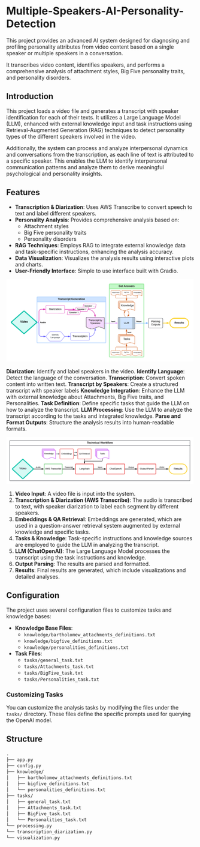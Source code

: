 # Multiple-Speakers-AI-Personality-Detection
This project provides an advanced AI system designed for diagnosing and profiling personality attributes from video content based on a single speaker or multiple speakers in a conversation.   

It transcribes video content, identifies speakers, and performs a comprehensive analysis of attachment styles, Big Five personality traits, and personality disorders.

## Introduction

This project loads a video file and generates a transcript with speaker identification for each of their texts. It utilizes a Large Language Model (LLM), enhanced with external knowledge input and task instructions using Retrieval-Augmented Generation (RAG) techniques to detect personality types of the different speakers involved in the video.

Additionally, the system can process and analyze interpersonal dynamics and conversations from the transcription, as each line of text is attributed to a specific speaker. This enables the LLM to identify interpersonal communication patterns and analyze them to derive meaningful psychological and personality insights.

## Features

- **Transcription & Diarization**: Uses AWS Transcribe to convert speech to text and label different speakers.
- **Personality Analysis**: Provides comprehensive analysis based on:
  - Attachment styles
  - Big Five personality traits
  - Personality disorders
- **RAG Techniques**: Employs RAG to integrate external knowledge data and task-specific instructions, enhancing the analysis accuracy.
- **Data Visualization**: Visualizes the analysis results using interactive plots and charts.
- **User-Friendly Interface**: Simple to use interface built with Gradio.


<img src="appendix/AI Personality Detection flow - 1.png" width="500" alt="alt text">

**Diarization**: Identify and label speakers in the video. 
**Identify Language**: Detect the language of the conversation.
**Transcription**: Convert spoken content into written text.
**Transcript by Speakers**: Create a structured transcript with speaker labels
**Knowledge Integration**: Enhance the LLM with external knowledge about Attachments, Big Five traits, and Personalities.
**Task Definition**: Define specific tasks that guide the LLM on how to analyze the transcript.
**LLM Processing**: Use the LLM to analyze the transcript according to the tasks and integrated knowledge.
**Parse and Format Outputs**: Structure the analysis results into human-readable formats.

<img src="appendix/AI Personality Detection flow - 2.png" width="500" alt="alt text">

1. **Video Input**: A video file is input into the system.
2. **Transcription & Diarization (AWS Transcribe)**: The audio is transcribed to text, with speaker diarization to label each segment by different speakers.
3. **Embeddings & QA Retrieval**: Embeddings are generated, which are used in a question-answer retrieval system augmented by external knowledge and specific tasks.
4. **Tasks & Knowledge**: Task-specific instructions and knowledge sources are employed to guide the LLM in analyzing the transcript.
5. **LLM (ChatOpenAI)**: The Large Language Model processes the transcript using the task instructions and knowledge.
6. **Output Parsing**: The results are parsed and formatted.
7. **Results**: Final results are generated, which include visualizations and detailed analyses.

## Configuration

The project uses several configuration files to customize tasks and knowledge bases:

- **Knowledge Base Files**:
  - `knowledge/bartholomew_attachments_definitions.txt`
  - `knowledge/bigfive_definitions.txt`
  - `knowledge/personalities_definitions.txt`
- **Task Files**:
  - `tasks/general_task.txt`
  - `tasks/Attachments_task.txt`
  - `tasks/BigFive_task.txt`
  - `tasks/Personalities_task.txt`

### Customizing Tasks

You can customize the analysis tasks by modifying the files under the `tasks/` directory. These files define the specific prompts used for querying the OpenAI model.

## Structure

```
.
├── app.py
├── config.py
├── knowledge/
│   ├── bartholomew_attachments_definitions.txt
│   ├── bigfive_definitions.txt
│   └── personalities_definitions.txt
├── tasks/
│   ├── general_task.txt
│   ├── Attachments_task.txt
│   ├── BigFive_task.txt
│   └── Personalities_task.txt
└── processing.py
└── transcription_diarization.py
└── visualization.py
```
